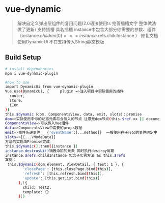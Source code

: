 # vue-dynamic


> 解决自定义弹出层组件的复用问题(2.0语法使用ts 完善插槽文字 整体做法做了更新)
> 支持插槽 具名插槽 instance中包含大部分你需要的参数、组件 （instance.$children[0] === instance.$refs.childInstance ）
> 修复文档使用DynamicUi 不在支持传入String静态模板

## Build Setup

``` bash
# install dependencies
npm i vue-dynamic-plugin

#how to use
import DynamicUi from vue-dynamic-plugin
Vue.use(DynamicUi, {     plugin =>注入项目中实际使用的插件
  router,
  store,
  i18n
})
this.$dynamic（dom, ComponentsView, data, emit, slots）：promise
dom=>实际使用中你的动态元素将会插入的节点 注意是dom节点(this.$ref.xx || document.getelementby)
ComponentsView=>可以传入Vue组件
data=>ComponentsView中需要的props数据
emit=>事件传递事件   {'eventName':[...method]}  一般使用在子传父的事件绑定中 由$emit('eventName',data)调用
slots=>[{...VNodeData}]
方法的实现由Promise完成
this.$dynamic().then({instance })
instance.destroyUi()销毁添加的元素 同时执行destroy周期
instance.$refs.childInstance 包含子实例方法 as this.$refs
案例：
 this.$dynamic(dom:element, ViewDetail, { test: 1 }, {
        'closePage': [this.closePage.bind(this)],
        'refresh': [this.refresh.bind(this)],
        'update': [this.getList.bind(this)]
      },[{
        child: Test2,
        template: {}
      }])
```




